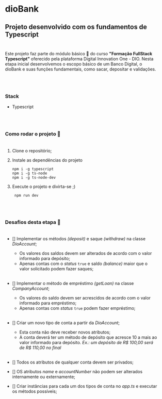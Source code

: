 # dioBank

## Projeto desenvolvido com os fundamentos de Typescript <br><br>

Este projeto faz parte do módulo básico :seedling: do curso **"Formação FullStack Typescript"** oferecido pela plataforma Digital Innovation One - DIO. Nesta etapa inicial desenvolvemos o escopo básico de um Banco Digital, o dioBank e suas funções fundamentais, como sacar, depositar e validações. 


<br><br> 

### Stack

 - Typescript

<br><br>

 ### Como rodar o projeto :test_tube: <br><br>

1. Clone o repositório;
2. Instale as dependências do projeto
    ```
    npm i -g typescript
    npm i -g ts-node
    npm i -g ts-node-dev
    ```

3. Execute o projeto e divirta-se ;)
    ```
     npm run dev
    ```

<br><br>

### Desafios desta etapa :dart: <br><br>

- [] Implementar os métodos *(deposit)* e saque *(withdraw)* na classe *DioAccount*;
    - Os valores dos saldos devem ser alterados de acordo com o valor informado para depósito;
    - Apenas contas com o *status* ```true``` e saldo *(balance)* maior que o valor solicitado podem fazer saques; <br><br>
    
- [] Implementar o método de empréstimo *(getLoan)* na classe *CompanyAccount*;
    - Os valores do saldo devem ser acrescidos de acordo com o valor informado para empréstimo;
    - Apenas contas com *status* ```true``` podem fazer empréstimo; <br><br>

- [] Criar um novo tipo de conta a partir da *DioAccount*;
    - Esta conta não deve receber novos atributos;
    - A conta deverá ter um método de depósito que acresce 10 a mais ao valor informado para depósito.  *Ex.: um depósito de R$ 100,00 será de R$ 110,00 no final* <br><br>

- [] Todos os atributos de qualquer conta devem ser privados;
- [] OS atributos *name* e *accountNumber* não podem ser alterados internamente ou externamente;
- [] Criar instâncias para cada um dos tipos de conta no *app.ts* e executar os métodos possíveis;